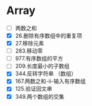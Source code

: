 # Array

- [ ] 两数之和
- [x] 26.删除有序数组中的重复项
- [x] 27.移除元素
- [ ] 283.移动零
- [ ] 977.有序数组的平方
- [ ] 209.长度最小的子数组
- [x] 344.反转字符串 （数组）
- [x] 167.两数之和-ii-输入有序数组
- [x] 125.验证回文串
- [x] 349.两个数组的交集
